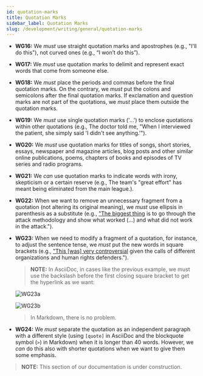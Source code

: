 ```yaml
---
id: quotation-marks
title: Quotation Marks
sidebar_label: Quotation Marks
slug: /development/writing/general/quotation-marks
---
```


* **WG16:** We *must* use straight quotation marks and apostrophes
  (e.g., "I'll do this"), not curved ones (e.g., “I won’t do this”).

* **WG17:** We *must* use quotation marks
  to delimit and represent exact words that come from someone else.

* **WG18:** We *must* place the periods and commas
  before the final quotation marks.
  On the contrary, we *must* put the colons and semicolons
  after the final quotation marks.
  If exclamation and question marks are not part of the quotations,
  we *must* place them outside the quotation marks.

* **WG19:** We *must* use single quotation marks ('...')
  to enclose quotations within other quotations
  (e.g., The doctor told me, "When I interviewed the patient,
  she simply said 'I didn't see anything.'").

* **WG20:** We *must* use quotation marks for titles of songs,
  short stories, essays, newspaper and magazine articles,
  blog posts and other similar online publications,
  poems, chapters of books and episodes of TV series and radio programs.

* **WG21:** We *can* use quotation marks
  to indicate words with irony, skepticism or a certain reserve
  (e.g., The team's "great effort"
  has meant being eliminated from the main league.).

* **WG22:** When we want to remove an unnecessary fragment from a quotation
  (not altering its original meaning),
  we *must* use ellipsis in parenthesis as a substitute
  (e.g., ["The biggest thing](https://fluidattacks.com/blog/tribe-of-hackers-4/)
  is to go through the attack methodology
  and show what worked (...) and what did not work in the attack.").

* **WG23:** When we need to modify a fragment of a quotation,
  for instance, to adjust the sentence tense,
  we *must* put the new words in square brackets
  (e.g., ["This [was] very controversial](https://fluidattacks.com/blog/apple-data-center-china/)
  given the calls of different organizations and human rights defenders.").

  > **NOTE:**
  > In AsciiDoc, in cases like the previous example,
  > we must use the backslash before the first closing square bracket
  > to get the hyperlink as we want:

  ![WG23a](https://res.cloudinary.com/fluid-attacks/image/upload/v1623445601/docs/development/writing/wg23a_rlkugz.webp)

  ![WG23b](https://res.cloudinary.com/fluid-attacks/image/upload/v1623446048/docs/development/writing/wg23b_mwjbyt.webp)

  > In Markdown, there is no problem.

* **WG24:** We *must* separate the quotation
  as an independent paragraph with a different style
  (using `[quote]` in AsciiDoc
  and the blockquote symbol (`>`) in Markdown)
  when it is longer than 40 words.
  However, we *can* do this also with shorter quotations
  when we want to give them some emphasis.

> **NOTE:**
> This section of our documentation is under construction.
